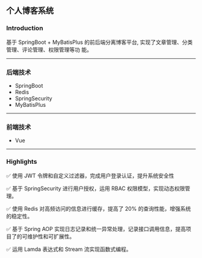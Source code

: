 ## 个人博客系统

### Introduction

基于 SpringBoot + MyBatisPlus 的前后端分离博客平台, 实现了文章管理、分类管理、评论管理、权限管理等功
能。

------

### 后端技术

- SpringBoot 
- Redis 
- SpringSecurity
- MyBatisPlus

------

### 前端技术

- Vue

------

### Highlights

:white_check_mark: 使用 JWT 令牌和自定义过滤器，完成用户登录认证，提升系统安全性

:white_check_mark: 基于 SpringSecurity 进行用户授权，运用 RBAC 权限模型，实现动态权限管理。

:white_check_mark: 使用 Redis 对高频访问的信息进行缓存，提高了 20% 的查询性能，增强系统的稳定性。


:white_check_mark: 基于 Spring AOP 实现日志记录和统一异常处理，记录接口调用信息，提高项目了的可维护性和可扩展性。

:white_check_mark: 运用 Lamda 表达式和 Stream 流实现函数式编程。

